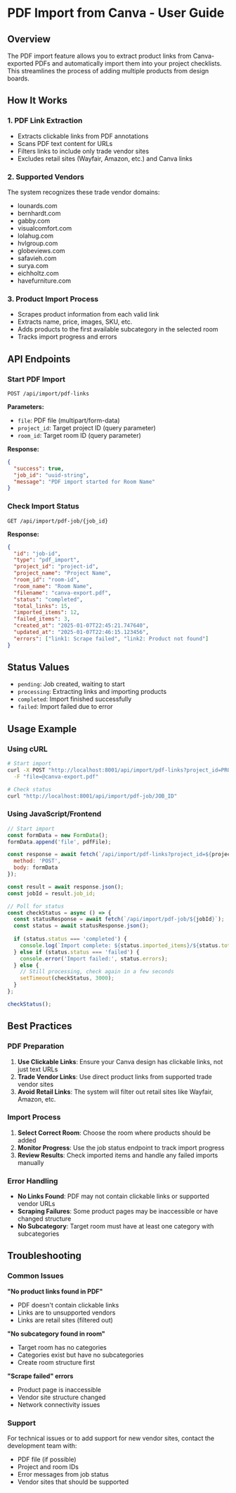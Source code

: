 # PDF Import from Canva - User Guide

## Overview
The PDF import feature allows you to extract product links from Canva-exported PDFs and automatically import them into your project checklists. This streamlines the process of adding multiple products from design boards.

## How It Works

### 1. PDF Link Extraction
- Extracts clickable links from PDF annotations
- Scans PDF text content for URLs
- Filters links to include only trade vendor sites
- Excludes retail sites (Wayfair, Amazon, etc.) and Canva links

### 2. Supported Vendors
The system recognizes these trade vendor domains:
- lounards.com
- bernhardt.com  
- gabby.com
- visualcomfort.com
- lolahug.com
- hvlgroup.com
- globeviews.com
- safavieh.com
- surya.com
- eichholtz.com
- havefurniture.com

### 3. Product Import Process
- Scrapes product information from each valid link
- Extracts name, price, images, SKU, etc.
- Adds products to the first available subcategory in the selected room
- Tracks import progress and errors

## API Endpoints

### Start PDF Import
```
POST /api/import/pdf-links
```

**Parameters:**
- `file`: PDF file (multipart/form-data)
- `project_id`: Target project ID (query parameter)
- `room_id`: Target room ID (query parameter)

**Response:**
```json
{
  "success": true,
  "job_id": "uuid-string",
  "message": "PDF import started for Room Name"
}
```

### Check Import Status
```
GET /api/import/pdf-job/{job_id}
```

**Response:**
```json
{
  "id": "job-id",
  "type": "pdf_import",
  "project_id": "project-id",
  "project_name": "Project Name",
  "room_id": "room-id", 
  "room_name": "Room Name",
  "filename": "canva-export.pdf",
  "status": "completed",
  "total_links": 15,
  "imported_items": 12,
  "failed_items": 3,
  "created_at": "2025-01-07T22:45:21.747640",
  "updated_at": "2025-01-07T22:46:15.123456",
  "errors": ["link1: Scrape failed", "link2: Product not found"]
}
```

## Status Values
- `pending`: Job created, waiting to start
- `processing`: Extracting links and importing products
- `completed`: Import finished successfully
- `failed`: Import failed due to error

## Usage Example

### Using cURL
```bash
# Start import
curl -X POST "http://localhost:8001/api/import/pdf-links?project_id=PROJECT_ID&room_id=ROOM_ID" \
  -F "file=@canva-export.pdf"

# Check status
curl "http://localhost:8001/api/import/pdf-job/JOB_ID"
```

### Using JavaScript/Frontend
```javascript
// Start import
const formData = new FormData();
formData.append('file', pdfFile);

const response = await fetch(`/api/import/pdf-links?project_id=${projectId}&room_id=${roomId}`, {
  method: 'POST',
  body: formData
});

const result = await response.json();
const jobId = result.job_id;

// Poll for status
const checkStatus = async () => {
  const statusResponse = await fetch(`/api/import/pdf-job/${jobId}`);
  const status = await statusResponse.json();
  
  if (status.status === 'completed') {
    console.log(`Import complete: ${status.imported_items}/${status.total_links} items imported`);
  } else if (status.status === 'failed') {
    console.error('Import failed:', status.errors);
  } else {
    // Still processing, check again in a few seconds
    setTimeout(checkStatus, 3000);
  }
};

checkStatus();
```

## Best Practices

### PDF Preparation
1. **Use Clickable Links**: Ensure your Canva design has clickable links, not just text URLs
2. **Trade Vendor Links**: Use direct product links from supported trade vendor sites
3. **Avoid Retail Links**: The system will filter out retail sites like Wayfair, Amazon, etc.

### Import Process
1. **Select Correct Room**: Choose the room where products should be added
2. **Monitor Progress**: Use the job status endpoint to track import progress
3. **Review Results**: Check imported items and handle any failed imports manually

### Error Handling
- **No Links Found**: PDF may not contain clickable links or supported vendor URLs
- **Scraping Failures**: Some product pages may be inaccessible or have changed structure
- **No Subcategory**: Target room must have at least one category with subcategories

## Troubleshooting

### Common Issues

**"No product links found in PDF"**
- PDF doesn't contain clickable links
- Links are to unsupported vendors
- Links are retail sites (filtered out)

**"No subcategory found in room"**
- Target room has no categories
- Categories exist but have no subcategories
- Create room structure first

**"Scrape failed" errors**
- Product page is inaccessible
- Vendor site structure changed
- Network connectivity issues

### Support
For technical issues or to add support for new vendor sites, contact the development team with:
- PDF file (if possible)
- Project and room IDs
- Error messages from job status
- Vendor sites that should be supported
